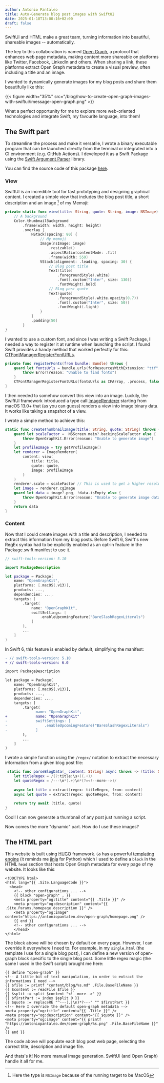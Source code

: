 ```yaml
---
author: Antonio Pantaleo
title: Auto-Generate blog post images with SwiftUI
date: 2025-01-18T13:00:16+02:00
draft: false
---
```


SwiftUI and HTML make a great team, turning information into beautiful, shareable images -- automatically.

<!--more-->

The key to this collaboration is named [Open Graph](https://ogp.me), a protocol that enhances web page metadata, making content more shareable on platforms like Twitter, Facebook, LinkedIn and others. 
When sharing a link, these platforms extract Open Graph metadata to create a visual preview, often including a title and an image.

I wanted to dynamically generate images for my blog posts and share them beautifully like this:

{{< figure width="35%" src="/blog/how-to-create-open-graph-images-with-swiftui/imessage-open-graph.png" >}}

What a perfect opportunity for me to explore more web-oriented technologies and integrate Swift, my favourite language, into them!

## The Swift part

To streamline the process and make it versatile, I wrote a binary executable program that can be launched directly from the terminal or integrated into a CI environment (e.g. GitHub Actions). I developed it as a Swift Package using the [Swift Argument Parser](https://apple.github.io/swift-argument-parser/documentation/argumentparser/) library.

You can find the source code of this package [here](https://github.com/antoniopantaleo/OpenGraphKit).

### View

SwiftUI is an incredible tool for fast prototyping and designing graphical content.
I created a simple view that includes the blog post title, a short description and an image [^image] of my Memoji:

```swift {hl_lines=[3, 8, 14, 19]}
private static func view(title: String, quote: String, image: NSImage) -> some View {
    // A background
    Color.thumbnailBackground
        .frame(width: width, height: height)
        .overlay {
            HStack(spacing: 80) {
                // My memoji 
                Image(nsImage: image)
                    .resizable()
                    .aspectRatio(contentMode: .fit)
                    .frame(width: 550)
                VStack(alignment: .leading, spacing: 30) {
                    // Blog post title 
                    Text(title)
                        .foregroundStyle(.white)
                        .font(.custom("Inter", size: 130))
                        .fontWeight(.bold)
                    // Blog post quote
                    Text(quote)
                        .foregroundStyle(.white.opacity(0.7))
                        .font(.custom("Inter", size: 50))
                        .fontWeight(.light)
                }
            }
            .padding(50)
        }
}
```

I wanted to use a custom font, and since I was writing a Swift Package, I needed a way to register it at runtime when launching the script.
I found Swift provides a handy method that worked perfectly for this: [CTFontManagerRegisterFontURLs](https://developer.apple.com/documentation/coretext/1499468-ctfontmanagerregisterfontsforurl).

```swift
private func registerFonts(from bundle: Bundle) throws {
    guard let fontsUrls = bundle.urls(forResourcesWithExtension: "ttf", subdirectory: nil), !fontsUrls.isEmpty else {
        throw Error(reason: "Unable to find fonts")
    }
    CTFontManagerRegisterFontURLs(fontsUrls as CFArray, .process, false, nil)
}
```

I then needed to somehow convert this view into an image. Luckily, the SwiftUI framework introduced a type call [ImageRenderer](https://developer.apple.com/documentation/swiftui/imagerenderer) starting from macOS 13.0+ that (as you can guess) renders a view into image binary data. It works like taking a snapshot of a view.

I wrote a simple method to achieve this:

```swift
static func createThumbnailImage(title: String, quote: String) throws -> Data {
    guard let scaleFactor =  NSScreen.main?.backingScaleFactor else {
        throw OpenGraphKit.Error(reason: "Unable to generate image")
    }
    let profileImage = try getProfileImage()
    let renderer = ImageRenderer(
        content: view(
            title: title, 
            quote: quote, 
            image: profileImage
        )
    )
    renderer.scale = scaleFactor // This is used to get a higher resolution image
    let image = renderer.cgImage
    guard let data = image?.png, !data.isEmpty else {
        throw OpenGraphKit.Error(reason: "Unable to generate image data")
    }
    return data
}
```

### Content

Now that I could create images with a title and description, I needed to extract this information from my blog posts.
Before Swift 6, Swift's new RegEx syntax had to be explicitly enabled as an opt-in feature in the Package.swift manifest to use it.

```swift {hl_lines=[13,14,15]}
// swift-tools-version: 5.10

import PackageDescription

let package = Package(
    name: "OpenGraphKit",
    platforms: [.macOS(.v13)],
    products: ...,
    dependencies: ...,
    targets: [
        .target(
            name: "OpenGraphKit",
            swiftSettings: [
                .enableUpcomingFeature("BareSlashRegexLiterals")
            ]
        ),
        ...
    ]
)
```

In Swift 6, this feature is enabled by default, simplifying the manifest:

```diff
- // swift-tools-version: 5.10
+ // swift-tools-version: 6.0

import PackageDescription

let package = Package(
    name: "OpenGraphKit",
    platforms: [.macOS(.v13)],
    products: ...,
    dependencies: ...,
    targets: [
        .target(
-             name: "OpenGraphKit",
+             name: "OpenGraphKit"
-             swiftSettings: [
-                 .enableUpcomingFeature("BareSlashRegexLiterals")
-             ]
        ),
        ...
    ]
)
```

I wrote a simple function using the `/regex/` notation to extract the necessary information from a given blog post file:

```swift
 static func parseBlogData(_ content: String) async throws -> (title: String, quote: String) {
    let titleRegex = /(?:title:\s+)(.+)/
    let quoteRegex = /---\n*(.+)\n*(?=<!--more-->)/
    
    async let title = extract(regex: titleRegex, from: content)
    async let quote = extract(regex: quoteRegex, from: content)
    
    return try await (title, quote)
}
```

Cool! I can now generate a thumbnail of any post just running a script.

Now comes the more "dynamic" part. How do I use these images?

## The HTML part

This website is built using [HUGO](https://gohugo.io) framework. `Go` has a powerful [templating engine](https://pkg.go.dev/html/template) (it reminds me [jinja](https://jinja.palletsprojects.com/en/stable/) for Python) which I used to define a `block` in the HTML `head` section that hosts Open Graph metadata for every page of my website. It looks like this:

```go-html-template
<!DOCTYPE html>
<html lang="{{ .Site.LanguageCode }}">
  <head>
    <!-- other configurations ... --> 
    {{ block "open-graph" . }}
    <meta property="og:title" content="{{ .Title }}" />
    <meta property="og:description" content="{{ .Site.Params.homepage.description }}" />
    <meta property="og:image" content="https://antoniopantaleo.dev/open-graph/homepage.png" />
    {{ end }}
    <!-- other configurations ... -->
    </head>
</html>
```

The block above will be chosen by default on every page. However, I can override it everywhere I need to. For example, in my `single.html` (the template I use for a single blog post), I can define a new version of open-graph block specific to the single blog post. Some little regex magic (the same I used in the Swift script) brought me here:

```go-html-template 
{{ define "open-graph" }}
<!-- A little bit of text manipulation, in order to extract the informations I need -->
{{ $file := printf "content/blog/%s.md" .File.BaseFileName }}
{{ $content := readFile $file }}
{{ $split := split $content "<!--more-->" }}
{{ $firstPart := index $split 0 }}
{{ $quote := replaceRE "^---(.|\n)*?---" "" $firstPart }}
<!-- Here I override the default open-graph metadata -->
<meta property="og:title" content="{{ .Title }}" />
<meta property="og:description" content="{{ $quote }}" />
<meta property="og:image" content="{{ printf "https://antoniopantaleo.dev/open-graph/%s.png" .File.BaseFileName }}" />
{{ end }}
```

The code above will populate each blog post web page, selecting the correct title, description and image file.

And thats's it! No more manual image generation. SwiftUI (and Open Graph) handle it all for me.

[^image]: Here the type is `NSImage` because of the running target to be MacOS
